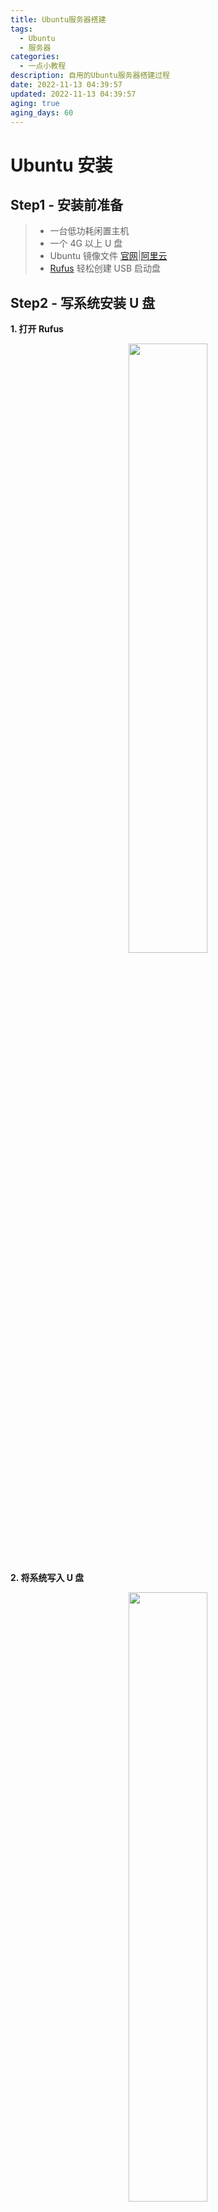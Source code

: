 ```yaml
---
title: Ubuntu服务器搭建
tags:
  - Ubuntu
  - 服务器
categories:
  - 一点小教程
description: 自用的Ubuntu服务器搭建过程
date: 2022-11-13 04:39:57
updated: 2022-11-13 04:39:57
aging: true
aging_days: 60
---
```


# Ubuntu 安装

## Step1 - 安装前准备

> - 一台低功耗闲置主机
> - 一个 4G 以上 U 盘
> - Ubuntu 镜像文件 [官网](https://cn.ubuntu.com/download)|[阿里云](https://mirrors.aliyun.com/ubuntu-releases/)
> - [Rufus](https://rufus.ie/zh/) 轻松创建 USB 启动盘

## Step2 - 写系统安装 U 盘

**1. 打开 Rufus**

<div align=center><img src="../images/posts/2022-11-13-21-57-50.png" width=50%/></div>

**2. 将系统写入 U 盘**

<div align=center><img src="../images/posts/2022-11-13-22-06-04.png" width=50%/></div>

## Step3 - 安装 Ubuntu Server

**1. 将 U 盘插入闲置主机**

**2. 开机，选择从 U 盘启动**

> **后续步骤用虚拟机演示**

**3. 选择 English**

<div align=center><img src="../images/posts/2022-11-13-22-36-06.png" width=80%/></div>

**4. 选择键盘，默认即可**

<div align=center><img src="../images/posts/2022-11-13-22-36-56.png" width=80%/></div>

**5. 选安装方式，默认即可**

<div align=center><img src="../images/posts/2022-11-13-22-38-18.png" width=80%/></div>

**6. 选择网络**

<div align=center><img src="../images/posts/2022-11-13-22-40-29.png" width=80%/></div>

**7. 选择代理，默认即可**

<div align=center><img src="../images/posts/2022-11-13-22-41-17.png" width=80%/></div>

**8. 选择镜像仓库，推荐修改为国内镜像，例如阿里云的镜像**

```
http://mirrors.aliyun.com/ubuntu
```

<div align=center><img src="../images/posts/2022-11-13-23-02-27.png" width=80%/></div>

**9. 磁盘分区方式**

<div align=center><img src="../images/posts/2022-11-13-23-06-39.png" width=80%/></div>

- 一般默认即可
- 如果选择手动分区

  - 500G 及以上硬盘推荐配置
  <div align=center><img src="../images/posts/2022-11-13-23-08-31.png" width=80%/></div>

  - 100G 左右硬盘推荐配置
  <div align=center><img src="../images/posts/2022-11-13-23-10-06.png" width=80%/></div>

**10. 填写用户名密码等信息**

<div align=center><img src="../images/posts/2022-11-13-23-11-59.png" width=80%/></div>

**11. 安装 ssh，推荐安装**

<div align=center><img src="../images/posts/2022-11-13-23-15-18.png" width=80%/></div>

**12. 等待安装完成**

<div align=center><img src="../images/posts/2022-11-13-23-16-12.png" width=80%/></div>

> 出现 Reboot Now 即安装完成，回车确认重启</br>
> 如果卡在某条语句一直没反应可断网重新安装系统

---

# Ubuntu 基础配置

> ssh/ftp 软件：[FinalShell](http://www.hostbuf.com/t/988.html)

## 切换中文语言

- 区域设置
  ```
  sudo dpkg-reconfigure locales
  ```
- 向下翻,在靠近末尾的位置找到 `zh_CN.UTF-8 UTF-8` , 用 `空格键` 选中前面会添上 `*` ,然后回车键
  <div align=center><img src="../images/posts/2022-11-19-00-59-37.png" width=80%/></div>

- 再次选择 `zh_CN.UTF-8` , 然后回车完成设置
  <div align=center><img src="../images/posts/2022-11-19-01-00-30.png" width=80%/></div>

  <div align=center><img src="../images/posts/2022-11-19-01-01-03.png" width=70%/></div>

- 重启系统

  ```
  sudo reboot
  ```

- 重启后,如果有发现本该显示中文的地方出现了方块乱码,则还需要安装字体来支持中文
  ```
  sudo apt install ttf-wqy-microhei ttf-wqy-zenhei xfonts-intl-chinese
  ```

## 硬盘挂载

**1. 查看未挂载硬盘**

```
sudo fdisk -l
```

<div align=center><img src="../images/posts/2022-12-04-15-05-14.png" width = 80%/></div>

**2. 将磁盘挂载在某个地方**

- `mount /dev/sdb1 需要挂载的路径`需要挂载的路径必须存在
<div align=center><img src="../images/posts/2022-12-04-15-07-33.png" width = 80%/></div>

- 出现`Could not mount read-write, trying read-only`说明挂载读写失败，以只读挂载成功

  - 取消挂载
    ```
    umount /dev/sdb1
    ```
  - 修复硬盘
    ```
    sudo ntfsfix /dev/sdb1
    ```
    <div align=center><img src="../images/posts/2022-12-04-15-13-19.png" width = 80%/></div>
  - 重新挂载硬盘
    ```
    sudo mount -t ntfs /dev/sdb1 /home/mtchaoyi/sdb1
    ```
  - 查看挂载情况
  `   mount`
   <div align=center><img src="../images/posts/2022-12-04-15-16-12.png" width = 80%/></div>
   **3. 设置开机自动挂载**

- 查看硬盘 UUID
  ```
  sudo blkid /dev/sdb1
  ```
  <div align=center><img src="../images/posts/2022-12-04-15-18-55.png" width = 80%/></div>
- 修改 fstab
  ```
  sudo nano /etc/fstab
  ```
- 在最后一行添加
  ```
  UUID=XXXX  挂载路径  ntfs  defaults 0  2
  ```

## Samba 共享挂载的硬盘

- 安装 samba 服务
  ```
  sudo apt install samba
  ```
- samba 配置
  ```
  sudo vim /etc/samba/smb.conf
  ```
- 在 smb.conf 最后添加

  ```
  [share]
    path = /home/mtchaoyi/sda1
    available = yes
    browseable = yes
    writable = yes
  ```

  <div align=center><img src="../images/posts/2023-02-02-20-06-29.png" width = 80%/></div>

- 创建使用该共享文件的账号
  ```
  sudo smbpasswd -a mtchaoyi
  ```
- 重启 samba 服务
  ```
  sudo service smbd restart
  ```

## 设置定时重启

- 编辑 crontab
  ```
  crontab -e
  ```
- 添加定时任务，以下的意思是：0 分 3 点执行重启。
  ```
  0 3 * * * /sbin/reboot
  ```
  `m h day mon week command`
  |参数|意义|取值范围|
  |:---:|:---:|:---:|
  |m|分钟|0-59|
  |h|小时|0-23|
  |day|天|1-31|
  |mon|月|1-12|
  |week|星期|0-6 ，0 表示星期天|
  |command|要执行的命令|——|
- 重启服务
  ```
  sudo service cron restart
  ```
- 查看所有定时任务
  ```
  crontab -l
  ```

## 清理硬盘空间

- 查看硬盘空间占用情况

  ```
  df -h
  ```

  <div align=center><img src="../images/posts/2023-02-05-14-09-13.png" width = 80%/></div>

- 跳转到需要清理空间的挂载点，查看最大占用的一级目录
  ```
  sudo du --max-depth=1 -h
  ```

## 连接 zerotier 局域网

- 安装 zerotier
  ```
  curl -s https://install.zerotier.com | sudo bash
  ```
- 加入 zerotier 局域网
  ```
  sudo zerotier-cli join 你的network ID
  ```
- 登入 zerotier 官网，进入你的局域网，在 Ubuntu 前面打勾，授权
  <div align=center><img src="../images/posts/2023-02-02-20-14-32.png" width = 80%/></div>

## 安装 xrdp 远程桌面(桌面没啥用)

- 运行下面任何一个命令去安装你选择的桌面环境
  - 安装 Gnome
    ```
    sudo apt update
    sudo apt install ubuntu-desktop
    ```
  - 安装 Xfce
    ```
    sudo apt update
    sudo apt install xubuntu-desktop
    ```
- 安装 Xrdp
  ```
  sudo apt install xrdp
  ```
- 将用户添加到 ssl-cert 用户组
  ```
  sudo adduser mtchaoyi ssl-cert
  ```
- 重启 Xrdp 服务，使得修改生效
  ```
  sudo systemctl restart xrdp
  ```
